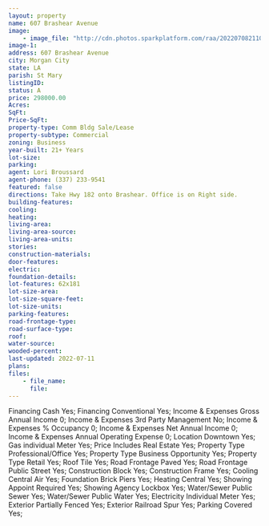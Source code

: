 ```yaml
---
layout: property
name: 607 Brashear Avenue 
image:
    - image_file: "http://cdn.photos.sparkplatform.com/raa/20220708211020206241000000.jpg"
image-1:
address: 607 Brashear Avenue
city: Morgan City
state: LA
parish: St Mary
listingID: 
status: A
price: 298000.00
Acres: 
SqFt: 
Price-SqFt: 
property-type: Comm Bldg Sale/Lease
property-subtype: Commercial
zoning: Business
year-built: 21+ Years
lot-size: 
parking: 
agent: Lori Broussard
agent-phone: (337) 233-9541
featured: false
directions: Take Hwy 182 onto Brashear. Office is on Right side.
building-features: 
cooling: 
heating: 
living-area: 
living-area-source: 
living-area-units: 
stories: 
construction-materials: 
door-features: 
electric: 
foundation-details: 
lot-features: 62x181
lot-size-area: 
lot-size-square-feet: 
lot-size-units: 
parking-features: 
road-frontage-type: 
road-surface-type: 
roof: 
water-source: 
wooded-percent: 
last-updated: 2022-07-11
plans: 
files:
    - file_name:
      file:
---
```

Financing	Cash	Yes;
Financing	Conventional	Yes;
Income & Expenses	Gross Annual Income	0;
Income & Expenses	3rd Party Management	No;
Income & Expenses	% Occupancy	0;
Income & Expenses	Net Annual Income	0;
Income & Expenses	Annual Operating Expense	0;
Location	Downtown	Yes;
Gas	individual Meter	Yes;
Price Includes	Real Estate	Yes;
Property Type	Professional/Office	Yes;
Property Type	Business Opportunity	Yes;
Property Type	Retail	Yes;
Roof	Tile	Yes;
Road Frontage	Paved	Yes;
Road Frontage	Public Street	Yes;
Construction	Block	Yes;
Construction	Frame	Yes;
Cooling	Central Air	Yes;
Foundation	Brick Piers	Yes;
Heating	Central	Yes;
Showing	Appoint Required	Yes;
Showing	Agency Lockbox	Yes;
Water/Sewer	Public Sewer	Yes;
Water/Sewer	Public Water	Yes;
Electricity	Individual Meter	Yes;
Exterior	Partially Fenced	Yes;
Exterior	Railroad Spur	Yes;
Parking	Covered	Yes;


